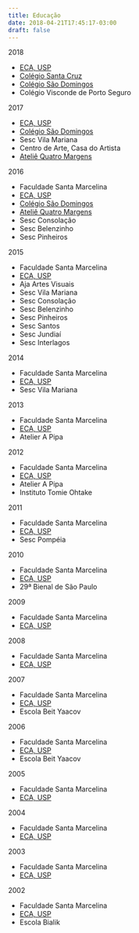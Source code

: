 ```yaml
---
title: Educação
date: 2018-04-21T17:45:17-03:00
draft: false
---
```


2018

- [ECA, USP](eca-usp)
- [Colégio Santa Cruz](colegio-santa-cruz)
- [Colégio São Domingos](colegio-sao-domingos)
- Colégio Visconde de Porto Seguro

2017

- [ECA, USP](eca-usp)
- [Colégio São Domingos](colegio-sao-domingos)
- Sesc Vila Mariana
- Centro de Arte, Casa do Artista
- [Ateliê Quatro Margens](atelie-quatro-margens)

2016

- Faculdade Santa Marcelina
- [ECA, USP](eca-usp)
- [Colégio São Domingos](colegio-sao-domingos)
- [Ateliê Quatro Margens](atelie-quatro-margens)
- Sesc Consolação
- Sesc Belenzinho
- Sesc Pinheiros

2015

- Faculdade Santa Marcelina
- [ECA, USP](eca-usp)
- Aja Artes Visuais
- Sesc Vila Mariana
- Sesc Consolação
- Sesc Belenzinho
- Sesc Pinheiros
- Sesc Santos
- Sesc Jundiaí
- Sesc Interlagos

2014

- Faculdade Santa Marcelina
- [ECA, USP](eca-usp)
- Sesc Vila Mariana

2013

- Faculdade Santa Marcelina
- [ECA, USP](eca-usp)
- Atelier A Pipa

2012

- Faculdade Santa Marcelina
- [ECA, USP](eca-usp)
- Atelier A Pipa
- Instituto Tomie Ohtake

2011

- Faculdade Santa Marcelina
- [ECA, USP](eca-usp)
- Sesc Pompéia

2010

- Faculdade Santa Marcelina
- [ECA, USP](eca-usp)
- 29ª Bienal de São Paulo

2009

- Faculdade Santa Marcelina
- [ECA, USP](eca-usp)

2008

- Faculdade Santa Marcelina
- [ECA, USP](eca-usp)

2007

- Faculdade Santa Marcelina
- [ECA, USP](eca-usp)
- Escola Beit Yaacov

2006

- Faculdade Santa Marcelina
- [ECA, USP](eca-usp)
- Escola Beit Yaacov

2005

- Faculdade Santa Marcelina
- [ECA, USP](eca-usp)

2004

- Faculdade Santa Marcelina
- [ECA, USP](eca-usp)

2003

- Faculdade Santa Marcelina
- [ECA, USP](eca-usp)

2002

- Faculdade Santa Marcelina
- [ECA, USP](eca-usp)
- Escola Bialik

